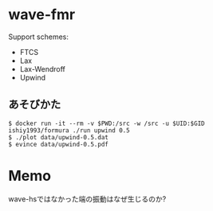 # wave-fmr
Support schemes:

- FTCS
- Lax
- Lax-Wendroff
- Upwind

## あそびかた

```
$ docker run -it --rm -v $PWD:/src -w /src -u $UID:$GID ishiy1993/formura ./run upwind 0.5
$ ./plot data/upwind-0.5.dat
$ evince data/upwind-0.5.pdf
```

# Memo
wave-hsではなかった端の振動はなぜ生じるのか?
